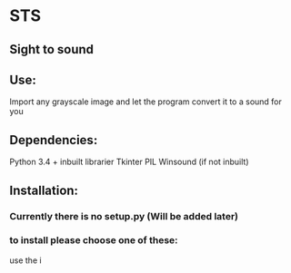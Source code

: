 # STS

## Sight to sound

## Use:
Import any grayscale image and let the program convert it to a sound for you

## Dependencies:
Python 3.4 + inbuilt librarier
Tkinter
PIL
Winsound (if not inbuilt)

## Installation:
### Currently there is no setup.py (Will be added later)
### to install please choose one of these:
use the i
